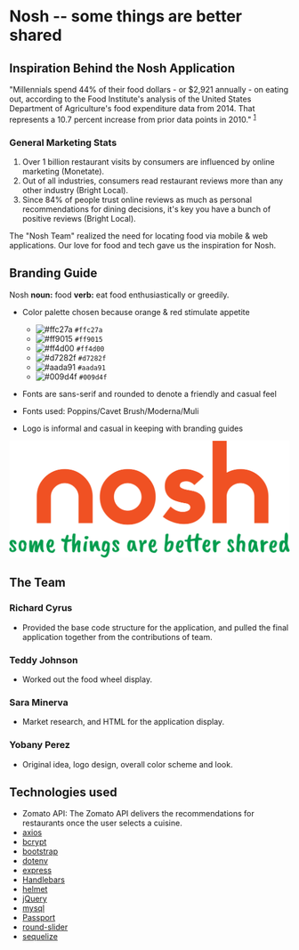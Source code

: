 # Nosh -- some things are better shared

## Inspiration Behind the Nosh Application

"Millennials spend 44% of their food dollars - or \$2,921 annually - on eating out, according to the Food Institute's analysis of the United States Department of Agriculture's food expenditure data from 2014. That represents a 10.7 percent increase from prior data points in 2010."&nbsp;<sup>[1][1]</sup>

### General Marketing Stats

1. Over 1 billion restaurant visits by consumers are influenced by online marketing (Monetate).
2. Out of all industries, consumers read restaurant reviews more than any other industry (Bright Local).
3. Since 84% of people trust online reviews as much as personal recommendations for dining decisions, it's key you have a bunch of positive reviews (Bright Local).

The "Nosh Team" realized the need for locating food via mobile & web applications. Our love for food and tech gave us the inspiration for Nosh.

## Branding Guide

Nosh
**noun:** food
**verb:** eat food enthusiastically or greedily.

-   Color palette chosen because orange & red stimulate appetite

    -   ![#ffc27a](https://placehold.it/15/ffc27a/000000?text=+) `#ffc27a`
    -   ![#ff9015](https://placehold.it/15/ff9015/000000?text=+) `#ff9015`
    -   ![#ff4d00](https://placehold.it/15/ff4d00/000000?text=+) `#ff4d00`
    -   ![#d7282f](https://placehold.it/15/d7282f/000000?text=+) `#d7282f`
    -   ![#aada91](https://placehold.it/15/aada91/000000?text=+) `#aada91`
    -   ![#009d4f](https://placehold.it/15/009d4f/000000?text=+) `#009d4f`

-   Fonts are sans-serif and rounded to denote a friendly and casual feel
-   Fonts used: Poppins/Cavet Brush/Moderna/Muli
-   Logo is informal and casual in keeping with branding guides

![nosh logo](public/assets/images/nosh_logo_tagline-01.svg)

## The Team

### Richard Cyrus

-   Provided the base code structure for the application, and pulled the final application together from the contributions of team.

### Teddy Johnson

-   Worked out the food wheel display.

### Sara Minerva

-   Market research, and HTML for the application display.

### Yobany Perez

-   Original idea, logo design, overall color scheme and look.

## Technologies used

-   Zomato API: The Zomato API delivers the recommendations for restaurants once the user selects a cuisine.
-   [axios](https://github.com/axios/axios 'Promise based HTTP client for the browser and node.js')
-   [bcrypt](https://github.com/kelektiv/node.bcrypt.js 'A library to help you hash passwords.')
-   [bootstrap](https://getbootstrap.com/ 'Bootstrap is an open source toolkit for developing with HTML, CSS, and JS.')
-   [dotenv](https://github.com/motdotla/dotenv 'Loads environment variables from .env for nodejs projects')
-   [express](https://expressjs.com/ 'Fast, unopinionated, minimalist web framework for Node.js')
-   [Handlebars](https://handlebarsjs.com/ 'Handlebars provides the power necessary to let you build semantic templates effectively with no frustration.')
-   [helmet](https://helmetjs.github.io/ 'Express.js security with HTTP headers')
-   [jQuery](https://jquery.com/ 'jQuery is a fast, small, and feature-rich JavaScript library.')
-   [mysql](https://www.mysql.com/ 'MySQL is an open-source relational database management system.')
-   [Passport](http://www.passportjs.org/ 'Simple, unobtrusive authentication for Node.js')
-   [round-slider](https://roundsliderui.com/ 'Round slider (also can call as Circular slider, Radial slider) is a jQuery plugin that allows the user to select a value or range of values.')
-   [sequelize](http://docs.sequelizejs.com/ 'Sequelize is a promise-based Node.js ORM')

[1]: https://www.forbes.com/sites/alexandratalty/2016/10/17/millennials-spend-44-percent-of-food-dollars-on-eating-out-says-food-institute/#1f55c7f33ff6
